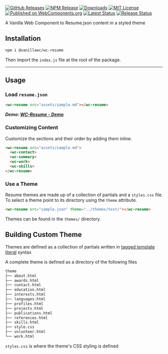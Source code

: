 [![GitHub Releases](https://img.shields.io/github/release/vanillawc/wc-resume.svg)](https://github.com/vanillawc/wc-resume/releases)
[![NPM Release](https://badgen.net/npm/v/@vanillawc/wc-resume)](https://www.npmjs.com/package/@vanillawc/wc-resume)
[![Downloads](https://badgen.net/npm/dt/@vanillawc/wc-resume)](https://www.npmjs.com/package/@vanillawc/wc-resume)
[![MIT License](https://img.shields.io/badge/license-MIT-blue.svg)](https://raw.githubusercontent.com/vanillawc/wc-resume/master/LICENSE)
[![Published on WebComponents.org](https://img.shields.io/badge/webcomponents.org-published-blue.svg)](https://www.webcomponents.org/element/vanillawc/wc-resume)
[![Latest Status](https://github.com/vanillawc/wc-resume/workflows/Latest/badge.svg)](https://github.com/vanillawc/wc-resume/actions)
[![Release Status](https://github.com/vanillawc/wc-resume/workflows/Release/badge.svg)](https://github.com/vanillawc/wc-resume/actions)

A Vanilla Web Component to Resume.json content in a styled theme

## Installation

```sh
npm i @vanillawc/wc-resume
```

Then import the `index.js` file at the root of the package.

-----

## Usage

### Load `resume.json`

```html
<wc-resume src="assets/sample.md"></wc-resume>
```

***Demo: [WC-Resume - Demo][]***

### Customizing Content

Customize the sections and their order by adding them inline.

```html
<wc-resume src="assets/sample.md">
  <wc-contact>
  <wc-summary>
  <wc-work>
  <wc-skills>
</wc-resume>
```

### Use a Theme

Resume themes are made up of a collection of partials and a `styles.css` file. To select a theme point to its directory using the `theme` attribute.

```html
<wc-resume src="sample.json" theme="../themes/test/"></wc-resume>
```

Themes can be found in the `themes/` directory.

## Building Custom Theme

Themes are defined as a collection of partials written in [tagged template literal][] syntax

A complete theme is defined as a directory of the following files

```sh
theme
├── about.html
├── awards.html
├── contact.html
├── education.html
├── interests.html
├── languages.html
├── profiles.html
├── projects.html
├── publications.html
├── references.html
├── skills.html
├── style.css
├── volunteer.html
└── work.html
```

`styles.css` is where the theme's CSS styling is defined

[tagged template literal]: https://developer.mozilla.org/en-US/docs/Web/JavaScript/Reference/Template_literals
[WC-Resume - Demo]: https://vanillawc.github.io/wc-resume/demo/index.html
